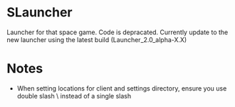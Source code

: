 # SLauncher
Launcher for that space game.
Code is depracated. Currently update to the new launcher using the latest build (Launcher_2.0_alpha-X.X)


<h1> Notes</h1>

- When setting locations for client and settings directory, ensure you use double slash \\ instead of a single slash
